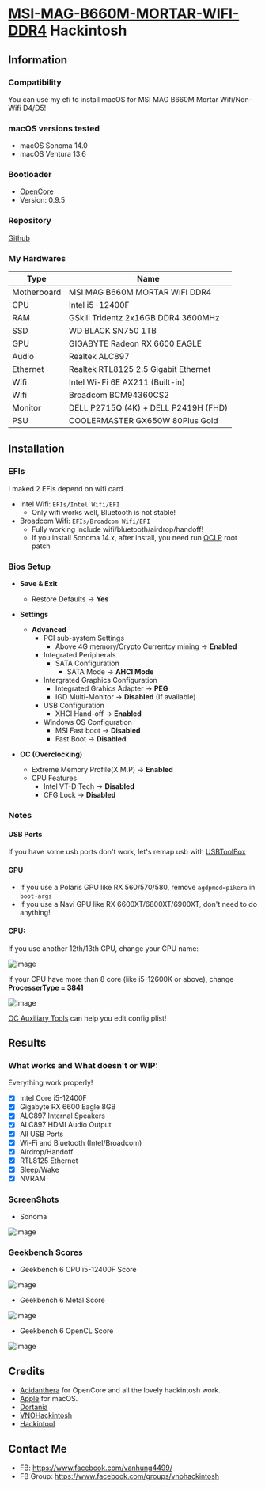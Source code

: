# [MSI-MAG-B660M-MORTAR-WIFI-DDR4](https://www.msi.com/Motherboard/MAG-B660M-MORTAR-WIFI-DDR4) Hackintosh

## Information

### Compatibility

You can use my efi to install macOS for MSI MAG B660M Mortar Wifi/Non-Wifi D4/D5!

### macOS versions tested

- macOS Sonoma 14.0
- macOS Ventura 13.6

### Bootloader

- [OpenCore](https://github.com/acidanthera/OpenCorePkg)
- Version: 0.9.5

### Repository

[Github](https://github.com/hackintosh-efi/MAG-B660M-MORTAR-WIFI-DDR4-OpenCore)


### My Hardwares

| Type        | Name                                 |
| ----------- | ------------------------------------ |
| Motherboard | MSI MAG B660M MORTAR WIFI DDR4       |
| CPU         | Intel i5-12400F                      |
| RAM         | GSkill Tridentz 2x16GB DDR4 3600MHz  |
| SSD         | WD BLACK SN750 1TB                   |
| GPU         | GIGABYTE Radeon RX 6600 EAGLE        |
| Audio       | Realtek ALC897                       |
| Ethernet    | Realtek RTL8125 2.5 Gigabit Ethernet |
| Wifi        | Intel Wi-Fi 6E AX211 (Built-in)      |
| Wifi        | Broadcom BCM94360CS2                 |
| Monitor     | DELL P2715Q (4K) + DELL P2419H (FHD) |
| PSU         | COOLERMASTER GX650W 80Plus Gold      |

## Installation

### EFIs

I maked 2 EFIs depend on wifi card

- Intel Wifi: `EFIs/Intel Wifi/EFI`
  - Only wifi works well, Bluetooth is not stable!
- Broadcom Wifi: `EFIs/Broadcom Wifi/EFI`
  - Fully working include wifi/bluetooth/airdrop/handoff!
  - If you install Sonoma 14.x, after install, you need run [OCLP](https://github.com/dortania/OpenCore-Legacy-Patcher) root patch


### Bios Setup

- **Save & Exit**
  - Restore Defaults → **Yes**

- **Settings**
  - **Advanced**
    - PCI sub-system Settings
      - Above 4G memory/Crypto Currentcy mining → **Enabled**
    - Integrated Peripherals
      - SATA Configuration
        - SATA Mode → **AHCI Mode**
    - Intergrated Graphics Configuration
      - Integrated Grahics Adapter → **PEG** 
      - IGD Multi-Monitor → **Disabled** (If available)
    - USB Configuration
      - XHCI Hand-off → **Enabled**
    - Windows OS Configuration
      - MSI Fast boot → **Disabled**
      - Fast Boot → **Disabled**

- **OC (Overclocking)**
  - Extreme Memory Profile(X.M.P) → **Enabled**
  - CPU Features
    - Intel VT-D Tech → **Disabled**
    - CFG Lock → **Disabled**

### Notes

#### USB Ports

If you have some usb ports don't work, let's remap usb with [USBToolBox](https://github.com/USBToolBox/tool)

#### GPU

- If you use a Polaris GPU like RX 560/570/580, remove `agdpmod=pikera` in `boot-args`
- If you use a Navi GPU like RX 6600XT/6800XT/6900XT, don't need to do anything!

#### CPU:

If you use another 12th/13th CPU, change your CPU name:

![image](./Images/CPU-Name.png)

If your CPU have more than 8 core (like i5-12600K or above), change **ProcesserType = 3841**

![image](./Images/CPU-Type.png)

[OC Auxiliary Tools](https://github.com/ic005k/OCAuxiliaryTools) can help you edit config.plist!

## Results

### What works and What doesn't or WIP:

Everything work properly!

- [x] Intel Core i5-12400F
- [x] Gigabyte RX 6600 Eagle 8GB
- [x] ALC897 Internal Speakers
- [x] ALC897 HDMI Audio Output
- [x] All USB Ports 
- [x] Wi-Fi and Bluetooth (Intel/Broadcom)
- [x] Airdrop/Handoff
- [x] RTL8125 Ethernet
- [x] Sleep/Wake
- [x] NVRAM

### ScreenShots

- Sonoma

![image](./Images/Sonoma-Screen.png)

### Geekbench Scores
- Geekbench 6 CPU i5-12400F Score

![image](./Images/Geekbench6-CPU.png)

- Geekbench 6 Metal Score

![image](./Images/Geekbench6-Metal.png)

- Geekbench 6 OpenCL Score

![image](./Images/Geekbench6-OpenCL.png)

## Credits

- [Acidanthera](https://github.com/acidanthera) for OpenCore and all the lovely hackintosh work.
- [Apple](https://apple.com) for macOS.
- [Dortania](https://github.com/dortania)
- [VNOHackintosh](https://www.facebook.com/groups/vnohackintosh)
- [Hackintool](https://github.com/headkaze/Hackintool)

## Contact Me

- FB: https://www.facebook.com/vanhung4499/
- FB Group: https://www.facebook.com/groups/vnohackintosh